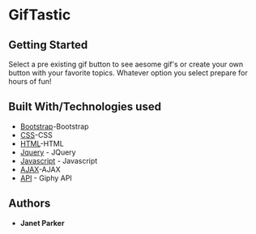 # GifTastic


## Getting Started

Select a pre existing gif button to see aesome gif's or create your own button with your favorite topics. Whatever option you select prepare for hours of fun!

## Built With/Technologies used

* [Bootstrap](https://getbootstrap.com/)-Bootstrap
* [CSS](https://developer.mozilla.org/en-US/docs/Web/CSS)-CSS
* [HTML](https://html.com/)-HTML
* [Jquery](https://jquery.com/) - JQuery
* [Javascript](https://www.javascript.com/) - Javascript
* [AJAX](https://developer.mozilla.org/en-US/docs/Web/Guide/AJAX)-AJAX
* [API](https://api.giphy.com/v1/gifs/search?q=) - Giphy API


## Authors

* **Janet Parker**

